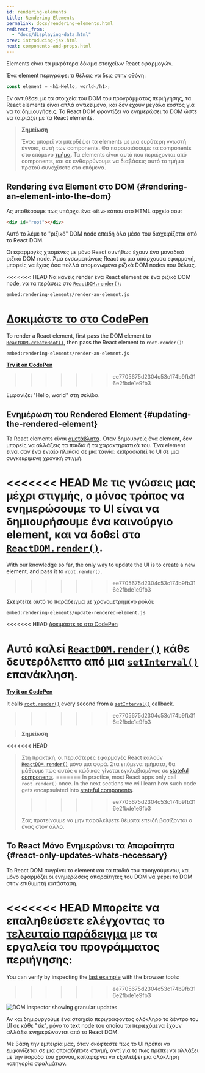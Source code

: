 ```yaml
---
id: rendering-elements
title: Rendering Elements
permalink: docs/rendering-elements.html
redirect_from:
  - "docs/displaying-data.html"
prev: introducing-jsx.html
next: components-and-props.html
---
```


Elements είναι τα μικρότερα δόκιμα στοιχείων React εφαρμογών.

Ένα element περιγράφει τι θέλεις να δεις στην οθόνη:

```js
const element = <h1>Hello, world</h1>;
```

Εν αντιθέσει με τα στοιχεία του DOM του προγράμματος περιήγησης, τα React elements είναι απλά αντικείμενα, και δεν έχουν μεγάλο κόστος για να τα δημιουγήσεις. Το React DOM φροντίζει να ενημερώσει το DOM ώστε να ταιριάζει με τα React elements.

>**Σημείωση**
>
>Ένας μπορεί να μπερδέψει τα elements με μια ευρύτερη γνωστή έννοια, αυτή των components. Θα παρουσιάσουμε τα components στο επόμενο [τμήμα](/docs/components-and-props.html). Τα elements είναι αυτό που περιέχονται από components, και σε ενθαρρύνουμε να διαβάσεις αυτό το τμήμα προτού συνεχίσετε στα επόμενα.

## Rendering ένα Element στο DOM {#rendering-an-element-into-the-dom}

Ας υποθέσουμε πως υπάρχει ένα `<div>` κάπου στο HTML αρχείο σου:

```html
<div id="root"></div>
```

Αυτό το λέμε το "ριζικό" DOM node επειδή όλα μέσα του διαχειρίζεται από το React DOM.

Οι εφαρμογές χτισμένες με μόνο React συνήθως έχουν ένα μοναδικό ριζικό DOM node. Άμα ενσωματώνεις React σε μια υπάρχουσα εφαρμογή, μπορείς να έχεις όσα πολλά απομονωμένα ριζικά DOM nodes που θέλεις.

<<<<<<< HEAD
Να κανείς render ένα React element σε ένα ριζικό DOM node, να τα περάσεις στο
[`ReactDOM.render()`](/docs/react-dom.html#render):

`embed:rendering-elements/render-an-element.js`

[Δοκιμάστε το στο CodePen](codepen://rendering-elements/render-an-element)
=======
To render a React element, first pass the DOM element to [`ReactDOM.createRoot()`](/docs/react-dom-client.html#createroot), then pass the React element to `root.render()`:

`embed:rendering-elements/render-an-element.js`

**[Try it on CodePen](https://codepen.io/gaearon/pen/ZpvBNJ?editors=1010)**
>>>>>>> ee7705675d2304c53c174b9fb316e2fbde1e9fb3

Εμφανίζει "Hello, world" στη σελίδα.

## Ενημέρωση του Rendered Element {#updating-the-rendered-element}

Ta React elements είναι [αμετάβλητα](https://en.wikipedia.org/wiki/Immutable_object). Όταν δημουργείς ένα element, δεν μπορείς να αλλάξεις τα παιδιά ή τα χαρακτηριστικά του. Ένα element είναι σαν ένα ενιαίο πλαίσιο σε μια ταινία: εκπροσωπεί το UI σε μια συγκεκριμένη χρονική στιγμή.

<<<<<<< HEAD
Με τις γνώσεις μας μέχρι στιγμής, ο μόνος τρόπος να ενημερώσουμε το UI είναι να δημιουρήσουμε ένα καινούργιο element, και να δοθεί στο [`ReactDOM.render()`](/docs/react-dom.html#render).
=======
With our knowledge so far, the only way to update the UI is to create a new element, and pass it to `root.render()`.
>>>>>>> ee7705675d2304c53c174b9fb316e2fbde1e9fb3

Σκεφτείτε αυτό το παράδειγμα με χρονομετρημένο ρολόι:

`embed:rendering-elements/update-rendered-element.js`

<<<<<<< HEAD
[Δοκιμάστε το στο CodePen](codepen://rendering-elements/update-rendered-element)

Αυτό καλεί [`ReactDOM.render()`](/docs/react-dom.html#render) κάθε δευτερόλεπτο από μια [`setInterval()`](https://developer.mozilla.org/en-US/docs/Web/API/WindowTimers/setInterval) επανάκληση.
=======
**[Try it on CodePen](https://codepen.io/gaearon/pen/gwoJZk?editors=1010)**

It calls [`root.render()`](/docs/react-dom.html#render) every second from a [`setInterval()`](https://developer.mozilla.org/en-US/docs/Web/API/WindowTimers/setInterval) callback.
>>>>>>> ee7705675d2304c53c174b9fb316e2fbde1e9fb3

>**Σημείωση**
>
<<<<<<< HEAD
>Στη πρακτική, οι περισότερες εφαρμογές React καλούν [`ReactDOM.render()`](/docs/react-dom.html#render) μόνο μια φορά. Στα επόμενα τμήματα, θα μάθουμε πώς αυτός ο κώδικας γίνεται εγκλωβισμένος σε [stateful components](/docs/state-and-lifecycle.html).
=======
>In practice, most React apps only call `root.render()` once. In the next sections we will learn how such code gets encapsulated into [stateful components](/docs/state-and-lifecycle.html).
>>>>>>> ee7705675d2304c53c174b9fb316e2fbde1e9fb3
>
>Σας προτείνουμε να μην παραλείψετε θέματα επειδή βασίζονται ο ένας στον άλλο.

## Το React Μόνο Ενημερώνει τα Απαραίτητα {#react-only-updates-whats-necessary}

Το React DOM συγρίνει το element και τα παιδιά του προηγούμενου, και μόνο εφαρμόζει οι ενημερώσεις απαραίτητες του DOM να φέρει το DOM στην επιθυμητή κατάσταση.

<<<<<<< HEAD
Μπορείτε να επαληθεύσετε ελέγχοντας το [τελευταίο παράδειγμα](codepen://rendering-elements/update-rendered-element) με τα εργαλεία του προγράμματος περιήγησης:
=======
You can verify by inspecting the [last example](https://codepen.io/gaearon/pen/gwoJZk?editors=1010) with the browser tools:
>>>>>>> ee7705675d2304c53c174b9fb316e2fbde1e9fb3

![DOM inspector showing granular updates](../images/docs/granular-dom-updates.gif)

Αν και δημιουργούμε ένα στοιχείο περιγράφοντας ολόκληρο το δέντρο του UI σε κάθε "τίκ", μόνο το text node του οποίου τα περιεχόμενα έχουν αλλάξει ενημερώνονται από το React DOM.

Με βάση την εμπειρία μας, όταν σκέφτεστε πως το UI πρέπει να εμφανίζεται σε μια οποιαδήποτε στιγμή, αντί για το πως πρέπει να αλλάζει με την πάροδο του χρόνου, καταφέρνει να εξαλείψει μια ολόκληρη κατηγορία σφαλμάτων.
